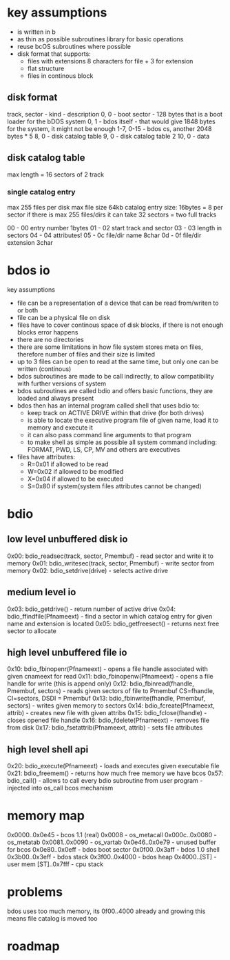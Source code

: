 # key assumptions
- is written in b
- as thin as possible subroutines library for basic operations
- reuse bcOS subroutines where possible
- disk format that supports:
  - files with extensions 8 characters for file + 3 for extension
  - flat structure
  - files in continous block

## disk format
track, sector - kind - description
0, 0 - boot sector - 128 bytes that is a boot loader for the bDOS system
0, 1 - bdos itself - that would give 1848 bytes for the system, it might not be enough
1-7, 0-15 - bdos cs, another 2048 bytes * 5
8, 0 - disk catalog table
9, 0 - disk catalog table 2
10, 0 - data

## disk catalog table
max length = 16 sectors of 2 track

### single catalog entry
max 255 files per disk
max file size 64kb
catalog entry size: 16bytes = 8 per sector
if there is max 255 files/dirs it can take 32 sectors = two full tracks

00 - 00 entry number 1bytes
01 - 02 start track and sector
03 - 03 length in sectors
04 - 04 attributes!
05 - 0c file/dir name 8char
0d - 0f file/dir extension 3char

# bdos io
key assumptions
- file can be a representation of a device that can be read from/writen to or both
- file can be a physical file on disk
- files have to cover continous space of disk blocks, if there is not enough blocks error happens
- there are no directories
- there are some limitations in how file system stores meta on files, therefore number of files and their size is limited
- up to 3 files can be open to read at the same time, but only one can be written (continous)
- bdos subroutines are made to be call indirectly, to allow compatibility with further versions of system
- bdos subroutines are called bdio and offers basic functions, they are loaded and always present
- bdos then has an internal program called shell that uses bdio to:
  - keep track on ACTIVE DRIVE within that drive (for both drives)
  - is able to locate the executive program file of given name, load it to memory and execute it
  - it can also pass command line arguments to that program
  - to make shell as simple as possible all system command including: FORMAT, PWD, LS, CP, MV and others are executives
- files have attributes:
  - R=0x01 if allowed to be read
  - W=0x02 if allowed to be modified
  - X=0x04 if allowed to be executed
  - S=0x80 if system(system files attributes cannot be changed)

# bdio
## low level unbuffered disk io
0x00: bdio_readsec(track, sector, Pmembuf) - read sector and write it to memory
0x01: bdio_writesec(track, sector, Pmembuf) - write sector from memory
0x02: bdio_setdrive(drive) - selects active drive
## medium level io
0x03: bdio_getdrive() - return number of active drive
0x04: bdio_ffindfile(Pfnameext) - find a sector in which catalog entry for given name and extension is located
0x05: bdio_getfreesect() - returns next free sector to allocate
## high level unbuffered file io
0x10: bdio_fbinopenr(Pfnameext) - opens a file handle associated with given cnameext for read
0x11: bdio_fbinopenw(Pfnameext) - opens a file handle for write (this is append only)
0x12: bdio_fbinread(fhandle, Pmembuf, sectors) - reads given sectors of file to Pmembuf CS=fhandle, CI=sectors, DSDI = Pmembuf
0x13: bdio_fbinwrite(fhandle, Pmembuf, sectors) - writes given memory to sectors
0x14: bdio_fcreate(Pfnameext, attrib) - creates new file with given attribs
0x15: bdio_fclose(fhandle) - closes opened file handle
0x16: bdio_fdelete(Pfnameext) - removes file from disk
0x17: bdio_fsetattrib(Pfnameext, attrib) - sets file attributes
## high level shell api
0x20: bdio_execute(Pfnameext) - loads and executes given executable file
0x21: bdio_freemem() - returns how much free memory we have
bcos 0x57: bdio_call() - allows to call every bdio subroutine from user program - injected into os_call bcos mechanism

# memory map
0x0000..0x0e45 - bcos 1.1 (real)
  0x0008         - os_metacall
  0x000c..0x0080 - os_metatab
  0x0081..0x0090 - os_vartab
0x0e46..0x0e79 - unused buffer for bcos
0x0e80..0x0eff - bdos boot sector
0x0f00..0x3aff - bdos 1.0 shell
0x3b00..0x3eff - bdos stack
0x3f00..0x4000 - bdos heap
0x4000..[ST]   - user mem
[ST]..0x7fff   - cpu stack

# problems
bdos uses too much memory, its 0f00..4000 already and growing this means file catalog is moved too 

# roadmap
